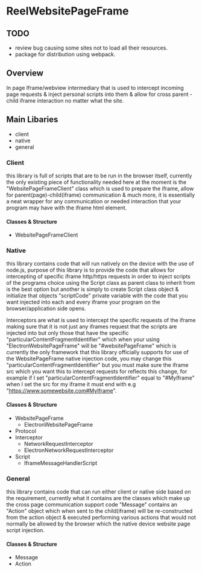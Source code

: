 # ReelWebsitePageFrame

## TODO
- review bug causing some sites not to load all their resources.
- package for distribution using webpack.

## Overview
In page Iframe/webview intermediary that is used to intercept incoming page requests &amp; inject personal scripts into them & allow for cross parent - child iframe interaction no matter what the site.

## Main Libaries
- client
- native
- general

### Client
this library is full of scripts that are to be run in the browser itself, currently the only existing piece of functionality needed here at the moment is the "WebsitePageFrameClient" class which is used to prepare the iframe, allow for parent(page)-child(iframe) communication & much more, it is essentially a neat wrapper for any communication or needed interaction that your program may have with the iframe html element.


#### Classes & Structure
- WebsitePageFrameClient

### Native
this library contains code that will run natively on the device with the use of node.js, purpose of this library is to provide the code that allows for intercepting of specific iframe http/https requests in order to inject scripts of the programs choice using the Script class as parent class to inherit from is the best option but another is simply to create Script class object & initialize that objects "scriptCode" private variable with the code that you want injected into each and every iframe your program on the browser/application side opens.

Interceptors are what is used to intercept the specific requests of the iframe making sure that it is not just any iframes request that the scripts are injected into but only those that have the specific "particularContentFragmentIdentifier" which when your using "ElectronWebsitePageFrame" will be "#websitePageFrame" which is currently the only framework that this library officially supports for use of the WebsitePageFrame native injection code, you may change this "particularContentFragmentIdentifier" but you must make sure the iframe src which you want this to intercept requests for reflects this change, for example if I set "particularContentFragmentIdentifier" equal to "#MyIframe" when I set the src for my iframe it must end with e.g "https://www.somewebsite.com#MyIframe".

#### Classes & Structure
- WebsitePageFrame
    - ElectronWebsitePageFrame
- Protocol
- Interceptor
    - NetworkRequestInterceptor
    - ElectronNetworkRequestInterceptor
- Script
    - IframeMessageHandlerScript

### General
this library contains code that can run either client or native side based on the requirement, currently what it contains are the classes which make up the cross page communication support code "Message" contains an "Action" object which when sent to the child(iframe) will be re-constructed from the action object & executed performing various actions that would not normally be allowed by the browser which the native device website page script injection.

#### Classes & Structure
- Message
- Action

